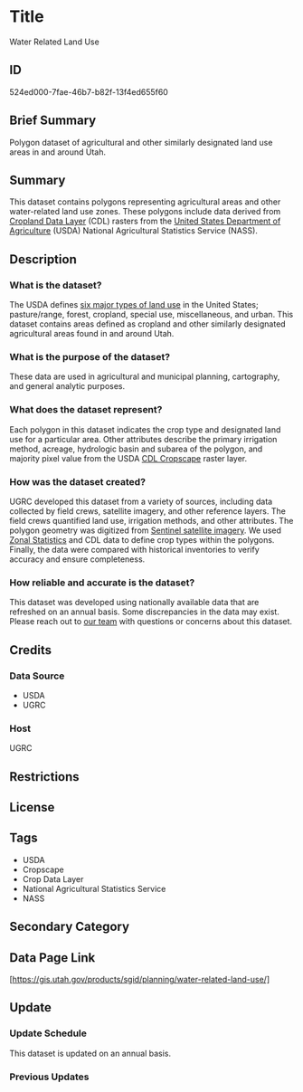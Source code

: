 # Title

Water Related Land Use

## ID

524ed000-7fae-46b7-b82f-13f4ed655f60

## Brief Summary

Polygon dataset of agricultural and other similarly designated land use areas in and around Utah.

## Summary

This dataset contains polygons representing agricultural areas and other water-related land use zones. These polygons include data derived from [Cropland Data Layer](https://nassgeodata.gmu.edu/CropScape/) (CDL) rasters from the [United States Department of Agriculture](https://www.usda.gov/) (USDA) National Agricultural Statistics Service (NASS).

## Description

### What is the dataset?

The USDA defines [six major types of land use](https://www.ers.usda.gov/data-products/major-land-uses) in the United States; pasture/range, forest, cropland, special use, miscellaneous, and urban. This dataset contains areas defined as cropland and other similarly designated agricultural areas found in and around Utah.

### What is the purpose of the dataset?

These data are used in agricultural and municipal planning, cartography, and general analytic purposes.

### What does the dataset represent?

Each polygon in this dataset indicates the crop type and designated land use for a particular area. Other attributes describe the primary irrigation method, acreage, hydrologic basin and subarea of the polygon, and majority pixel value from the USDA [CDL Cropscape](https://www.nass.usda.gov/Research_and_Science/Cropland/SARS1a.php) raster layer.

### How was the dataset created?

UGRC developed this dataset from a variety of sources, including data collected by field crews, satellite imagery, and other reference layers. The field crews quantified land use, irrigation methods, and other attributes. The polygon geometry was digitized from [Sentinel satellite imagery](https://www.sentinel-hub.com/). We used [Zonal Statistics](https://atlas.co/glossary/zonal-statistics/) and CDL data to define crop types within the polygons. Finally, the data were compared with historical inventories to verify accuracy and ensure completeness.

### How reliable and accurate is the dataset?

This dataset was developed using nationally available data that are refreshed on an annual basis. Some discrepancies in the data may exist. Please reach out to [our team](https://gis.utah.gov/contact/) with questions or concerns about this dataset.

## Credits

### Data Source

- USDA
- UGRC

### Host

UGRC

## Restrictions

## License

## Tags

- USDA
- Cropscape
- Crop Data Layer
- National Agricultural Statistics Service
- NASS

## Secondary Category

## Data Page Link

[https://gis.utah.gov/products/sgid/planning/water-related-land-use/]

## Update

### Update Schedule

This dataset is updated on an annual basis.

### Previous Updates
